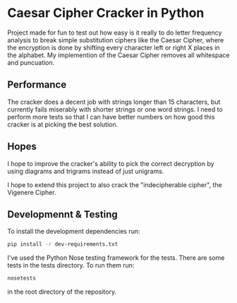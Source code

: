 Caesar Cipher Cracker in Python
===============================

Project made for fun to test out how easy is it really to do letter frequency analysis to break simple substitution ciphers like the Caesar Cipher, where the encryption is done by shifting every character left or right X places in the alphabet. My implemention of the Caesar Cipher removes all whitespace and puncuation.

## Performance
The cracker does a decent job with strings longer than 15 characters, but currently fails miserably with shorter strings or one word strings. I need to perform more tests so that I can have better numbers on how good this cracker is at picking the best solution.

## Hopes
I hope to improve the cracker's ability to pick the correct decryption by using diagrams and trigrams instead of just unigrams.

I hope to extend this project to also crack the "indecipherable cipher", the Vigenere Cipher.

## Developmennt & Testing
To install the development dependencies run:
```bash
pip install -r dev-requirements.txt
```

I've used the Python Nose testing framework for the tests. There are some tests in the tests directory. To run them run:
```bash
nosetests
```
in the root directory of the repository.